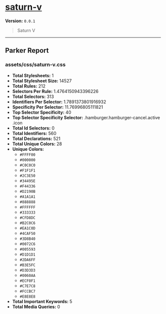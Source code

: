 # [saturn-v]( https://github.com/marcio/saturn-v )

**Version:** `0.0.1`

> Saturn V

* * *

## Parker Report

### assets/css/saturn-v.css

- **Total Stylesheets:** 1
- **Total Stylesheet Size:** 14527
- **Total Rules:** 212
- **Selectors Per Rule:** 1.4764150943396226
- **Total Selectors:** 313
- **Identifiers Per Selector:** 1.7891373801916932
- **Specificity Per Selector:** 11.76996805111821
- **Top Selector Specificity:** 40
- **Top Selector Specificity Selector:** .hamburger.hamburger-cancel.active .icon
- **Total Id Selectors:** 0
- **Total Identifiers:** 560
- **Total Declarations:** 521
- **Total Unique Colors:** 28
- **Unique Colors:**
	- `#FFFF00`
	- `#000000`
	- `#C0C0C0`
	- `#F1F1F1`
	- `#2C3E50`
	- `#34495E`
	- `#F44336`
	- `#D2190B`
	- `#A1A1A1`
	- `#888888`
	- `#FFFFFF`
	- `#333333`
	- `#CFD8DC`
	- `#B2C0C6`
	- `#EA1C0D`
	- `#4CAF50`
	- `#3D8B40`
	- `#0072C6`
	- `#005593`
	- `#D1D1D1`
	- `#2DA6FF`
	- `#B3E5FC`
	- `#D3D3D3`
	- `#0060AA`
	- `#ECF0F1`
	- `#C7E7C8`
	- `#FCCBC7`
	- `#E8E8E8`
- **Total Important Keywords:** 5
- **Total Media Queries:** 0
